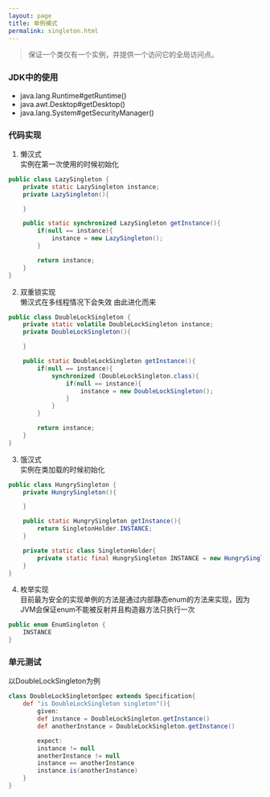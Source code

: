 ```yaml
---
layout: page
title: 单例模式
permalink: singleton.html
---
```


> 保证一个类仅有一个实例，并提供一个访问它的全局访问点。

### JDK中的使用
- java.lang.Runtime#getRuntime()
- java.awt.Desktop#getDesktop()
- java.lang.System#getSecurityManager()

### 代码实现
1. 懒汉式  
实例在第一次使用的时候初始化
```java
public class LazySingleton {
    private static LazySingleton instance;
    private LazySingleton(){

    }

    public static synchronized LazySingleton getInstance(){
        if(null == instance){
            instance = new LazySingleton();
        }

        return instance;
    }
}
```
2. 双重锁实现  
懒汉式在多线程情况下会失效 由此进化而来
```java
public class DoubleLockSingleton {
    private static volatile DoubleLockSingleton instance;
    private DoubleLockSingleton(){

    }

    public static DoubleLockSingleton getInstance(){
        if(null == instance){
            synchronized (DoubleLockSingleton.class){
                if(null == instance){
                    instance = new DoubleLockSingleton();
                }
            }
        }

        return instance;
    }
}
```
3. 饿汉式  
实例在类加载的时候初始化
```java
public class HungrySingleton {
    private HungrySingleton(){

    }

    public static HungrySingleton getInstance(){
        return SingletonHolder.INSTANCE;
    }

    private static class SingletonHolder{
        private static final HungrySingleton INSTANCE = new HungrySingleton();
    }
}
```
4. 枚举实现  
目前最为安全的实现单例的方法是通过内部静态enum的方法来实现，因为JVM会保证enum不能被反射并且构造器方法只执行一次
```java
public enum EnumSingleton {
    INSTANCE
}
```

### 单元测试
以DoubleLockSingleton为例  
```groovy
class DoubleLockSingletonSpec extends Specification{
    def "is DoubleLockSingleton singleton"(){
        given:
        def instance = DoubleLockSingleton.getInstance()
        def anotherInstance = DoubleLockSingleton.getInstance()

        expect:
        instance != null
        anotherInstance != null
        instance == anotherInstance
        instance.is(anotherInstance)
    }
}
```